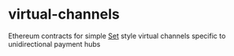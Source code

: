 # virtual-channels 
Ethereum contracts for simple [Set](https://docs.google.com/document/d/1aQdLnBNAWYIqDoYLjBPcyh3Pjo0rcQMZtjcrOzIYVek/edit) style virtual channels specific to unidirectional payment hubs
